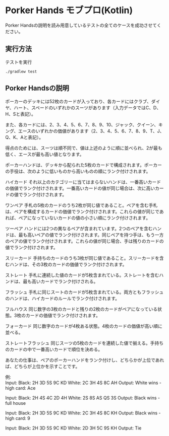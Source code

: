 # Porker Hands モブプロ(Kotlin)

Porker Handsの説明を読み用意しているテストの全てのケースを成功させてください。

## 実行方法

テストを実行
```
./gradlew test
```

## Porker Handsの説明
ポーカーのデッキには52枚のカードが入っており、各カードにはクラブ、ダイヤ、ハート、スペードのいずれかのスーツがあります（入力データではC、D、H、Sと表記）。

また、各カードには、2、3、4、5、6、7、8、9、10、ジャック、クイーン、キング、エースのいずれかの価値があります（2、3、4、5、6、7、8、9、T、J、Q、K、Aと表記）。

得点のためには、スーツは順不同で、値は上述のように順に並べられ、2が最も低く、エースが最も高い値となります。

ポーカーハンドは、デッキから配られた5枚のカードで構成されます。ポーカーの手役は、次のように低いものから高いものの順にランク付けされます。

ハイカード
それ以上のカテゴリーに当てはまらないハンドは、一番高いカードの価値でランク付けされます。一番高いカードの値が同じ場合は、次に高いカードの値でランク付けされます。

ワンペア
手札の5枚のカードのうち2枚が同じ値であること。ペアを含む手札は、ペアを構成するカードの価値でランク付けされます。これらの値が同じであれば、ペアになっていないカードの値の小さい順にランク付けされます。

ツーペア
ハンドには2つの異なるペアが含まれています。2つのペアを含むハンドは、最も高いペアの値でランク付けされます。同じペアを持つ手は、もう一方のペアの値でランク付けされます。これらの値が同じ場合、手は残りのカードの値でランク付けされます。

スリーカード
手持ちのカードのうち3枚が同じ値であること。スリーカードを含むハンドは、その3枚のカードの価値でランク付けされます。

ストレート
手札に連続した値のカードが5枚含まれている。ストレートを含むハンドは、最も高いカードでランク付けされる。

フラッシュ
手札に同じスートのカードが5枚含まれている。両方ともフラッシュのハンドは、ハイカードのルールでランク付けされます。

フルハウス
同じ数字の3枚のカードと残りの2枚のカードがペアになっている状態。3枚のカードの価値でランク付けされます。

フォーカード
同じ数字のカードが4枚ある状態。4枚のカードの価値が高い順に並べる。

ストレートフラッシュ
同じスーツの5枚のカードを連続した値で揃える。手持ちのカードの中で一番高いカードで順位を決める。

あなたの仕事は、ペアのポーカーハンドをランク付けし、どちらかが上位であれば、どちらが上位かを示すことです。

例:  
Input: Black: 2H 3D 5S 9C KD White: 2C 3H 4S 8C AH
Output: White wins - high card: Ace

Input: Black: 2H 4S 4C 2D 4H White: 2S 8S AS QS 3S
Output: Black wins - full house

Input: Black: 2H 3D 5S 9C KD White: 2C 3H 4S 8C KH
Output: Black wins - high card: 9

Input: Black: 2H 3D 5S 9C KD White: 2D 3H 5C 9S KH
Output: Tie
